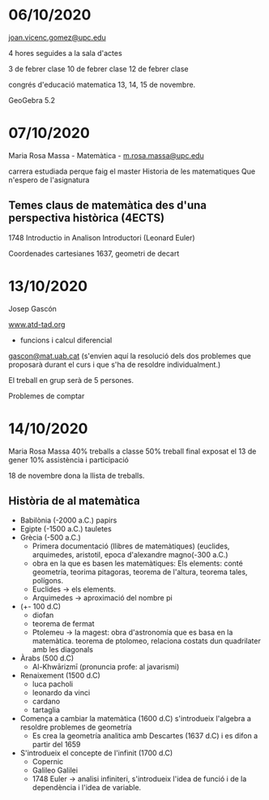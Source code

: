 # 06/10/2020 #

joan.vicenc.gomez@upc.edu

4 hores seguides a la sala d'actes

3 de febrer clase
10 de febrer clase
12 de febrer clase

congrés d'educació matematica 13, 14, 15 de novembre.

GeoGebra 5.2

# 07/10/2020 #

Maria Rosa Massa - Matemàtica - m.rosa.massa@upc.edu

carrera estudiada
perque faig el master
Historia de les matematiques
Que n'espero de l'asignatura

## Temes claus de matemàtica des d'una perspectiva històrica (4ECTS) ##

1748 Introductio in Analison Introductori (Leonard Euler)

Coordenades cartesianes 1637, geometri de decart

# 13/10/2020 #


Josep Gascón

www.atd-tad.org 

- funcions i calcul diferencial

gascon@mat.uab.cat (s'envien aquí la resolució dels dos problemes que proposarà durant el curs i que s'ha de resoldre individualment.)

El treball en grup serà de 5 persones.

Problemes de comptar


# 14/10/2020 #

Maria Rosa Massa 
40% treballs a classe
50% treball final exposat el 13 de gener
10% assistència i participació

18 de novembre dona la llista de treballs.


## Història de al matemàtica ##

- Babilònia (-2000 a.C.) papirs
- Egipte (-1500 a.C.) tauletes
- Grècia (-500 a.C.)
	- Primera documentació (llibres de matemàtiques) (euclides, arquimedes, aristotil, epoca d'alexandre magno(-300 a.C.)
	- obra en la que es basen les matemàtiques: Els elements: conté geometría, teorima pitagoras, teorema de l'altura, teorema tales, polígons.
	- Euclides -> els elements.
	- Arquimedes -> aproximació del nombre pi
- (+- 100 d.C)
	- diofan
	- teorema de fermat
	- Ptolemeu -> la magest: obra d'astronomía que es basa en la matemàtica. teorema de ptolomeo, relaciona costats dun quadrilater amb les diagonals
- Àrabs (500 d.C)
	- Al-Khwārizmī (pronuncia profe: al javarismi)
- Renaixement (1500 d.C)
	- luca pacholi
	- leonardo da vinci
	- cardano
	- tartaglia
- Comença a cambiar la matemàtica (1600 d.C) s'introdueix l'algebra a resoldre problemes de geometría
	- Es crea la geometría analitica amb Descartes (1637 d.C) i es difon a partir del 1659
- S'introdueix el concepte de l'infinit (1700 d.C)
	- Copernic
	- Galileo Galilei
	- 1748 Euler -> analisi infiniteri, s'introdueix l'idea de funció i de la dependència i l'idea de variable.






































